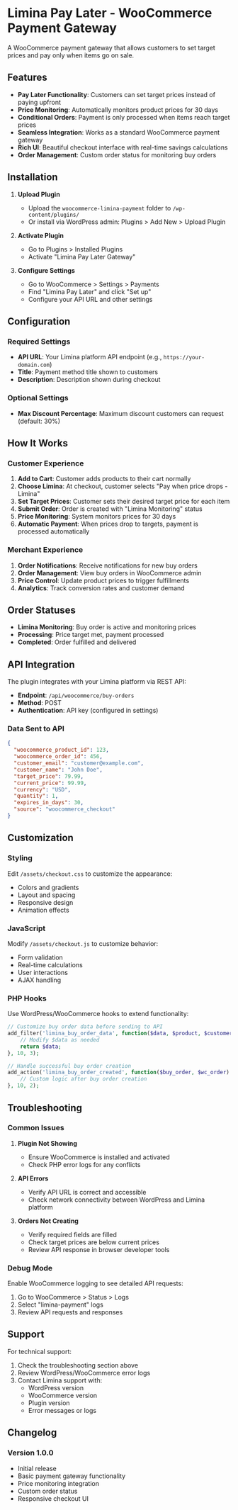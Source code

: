 # Limina Pay Later - WooCommerce Payment Gateway

A WooCommerce payment gateway that allows customers to set target prices and pay only when items go on sale.

## Features

- **Pay Later Functionality**: Customers can set target prices instead of paying upfront
- **Price Monitoring**: Automatically monitors product prices for 30 days
- **Conditional Orders**: Payment is only processed when items reach target prices
- **Seamless Integration**: Works as a standard WooCommerce payment gateway
- **Rich UI**: Beautiful checkout interface with real-time savings calculations
- **Order Management**: Custom order status for monitoring buy orders

## Installation

1. **Upload Plugin**
   - Upload the `woocommerce-limina-payment` folder to `/wp-content/plugins/`
   - Or install via WordPress admin: Plugins > Add New > Upload Plugin

2. **Activate Plugin**
   - Go to Plugins > Installed Plugins
   - Activate "Limina Pay Later Gateway"

3. **Configure Settings**
   - Go to WooCommerce > Settings > Payments
   - Find "Limina Pay Later" and click "Set up"
   - Configure your API URL and other settings

## Configuration

### Required Settings

- **API URL**: Your Limina platform API endpoint (e.g., `https://your-domain.com`)
- **Title**: Payment method title shown to customers
- **Description**: Description shown during checkout

### Optional Settings

- **Max Discount Percentage**: Maximum discount customers can request (default: 30%)

## How It Works

### Customer Experience

1. **Add to Cart**: Customer adds products to their cart normally
2. **Choose Limina**: At checkout, customer selects "Pay when price drops - Limina"
3. **Set Target Prices**: Customer sets their desired target price for each item
4. **Submit Order**: Order is created with "Limina Monitoring" status
5. **Price Monitoring**: System monitors prices for 30 days
6. **Automatic Payment**: When prices drop to targets, payment is processed automatically

### Merchant Experience

1. **Order Notifications**: Receive notifications for new buy orders
2. **Order Management**: View buy orders in WooCommerce admin
3. **Price Control**: Update product prices to trigger fulfillments
4. **Analytics**: Track conversion rates and customer demand

## Order Statuses

- **Limina Monitoring**: Buy order is active and monitoring prices
- **Processing**: Price target met, payment processed
- **Completed**: Order fulfilled and delivered

## API Integration

The plugin integrates with your Limina platform via REST API:

- **Endpoint**: `/api/woocommerce/buy-orders`
- **Method**: POST
- **Authentication**: API key (configured in settings)

### Data Sent to API

```json
{
  "woocommerce_product_id": 123,
  "woocommerce_order_id": 456,
  "customer_email": "customer@example.com",
  "customer_name": "John Doe",
  "target_price": 79.99,
  "current_price": 99.99,
  "currency": "USD",
  "quantity": 1,
  "expires_in_days": 30,
  "source": "woocommerce_checkout"
}
```

## Customization

### Styling

Edit `/assets/checkout.css` to customize the appearance:

- Colors and gradients
- Layout and spacing
- Responsive design
- Animation effects

### JavaScript

Modify `/assets/checkout.js` to customize behavior:

- Form validation
- Real-time calculations
- User interactions
- AJAX handling

### PHP Hooks

Use WordPress/WooCommerce hooks to extend functionality:

```php
// Customize buy order data before sending to API
add_filter('limina_buy_order_data', function($data, $product, $customer) {
    // Modify $data as needed
    return $data;
}, 10, 3);

// Handle successful buy order creation
add_action('limina_buy_order_created', function($buy_order, $wc_order) {
    // Custom logic after buy order creation
}, 10, 2);
```

## Troubleshooting

### Common Issues

1. **Plugin Not Showing**
   - Ensure WooCommerce is installed and activated
   - Check PHP error logs for any conflicts

2. **API Errors**
   - Verify API URL is correct and accessible
   - Check network connectivity between WordPress and Limina platform

3. **Orders Not Creating**
   - Verify required fields are filled
   - Check target prices are below current prices
   - Review API response in browser developer tools

### Debug Mode

Enable WooCommerce logging to see detailed API requests:

1. Go to WooCommerce > Status > Logs
2. Select "limina-payment" logs
3. Review API requests and responses

## Support

For technical support:

1. Check the troubleshooting section above
2. Review WordPress/WooCommerce error logs
3. Contact Limina support with:
   - WordPress version
   - WooCommerce version
   - Plugin version
   - Error messages or logs

## Changelog

### Version 1.0.0
- Initial release
- Basic payment gateway functionality
- Price monitoring integration
- Custom order status
- Responsive checkout UI